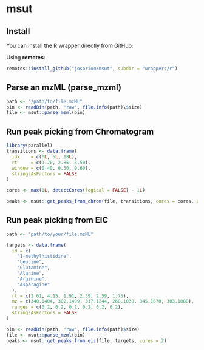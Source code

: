 # msut

## Install

You can install the R wrapper directly from GitHub:

Using **remotes**:

```r
remotes::install_github("josoriom/msut", subdir = "wrappers/r")
```

## Parse an mzML (parse_mzml)

```r
path <- "/path/to/file.mzML"
bin <- readBin(path, "raw", file.info(path)\$size)
file <- msut::parse_mzml(bin)
```

## Run peak picking from Chromatogram

```r
library(parallel)
transitions <- data.frame(
  idx    = c(0L, 5L, 18L),
  rt     = c(1.20, 2.85, 3.50),
  window = c(0.40, 0.50, 0.60),
  stringsAsFactors = FALSE
)

cores <- max(1L, detectCores(logical = FALSE) - 1L)

peaks <- msut::get_peaks_from_chrom(file, transitions, cores = cores, auto_noise = FALSE)
```

## Run peak picking from EIC

```r
path <- "path/to/your/file.mzML"

targets <- data.frame(
  id = c(
    "1-methylhistidine",
    "Leucine",
    "Glutamine",
    "Alanine",
    "Arginine",
    "Asparagine"
  ),
  rt = c(2.61, 4.15, 1.91, 2.39, 2.59, 1.75),
  mz = c(340.1404, 302.1499, 317.1244, 260.1030, 345.1670, 303.1088),
  ranges = c(0.2, 0.2, 0.2, 0.2, 0.2, 0.2),
  stringsAsFactors = FALSE
)

bin <- readBin(path, "raw", file.info(path)$size)
file <- msut::parse_mzml(bin)
peaks <- msut::get_peaks_from_eic(file, targets, cores = 2)
```
